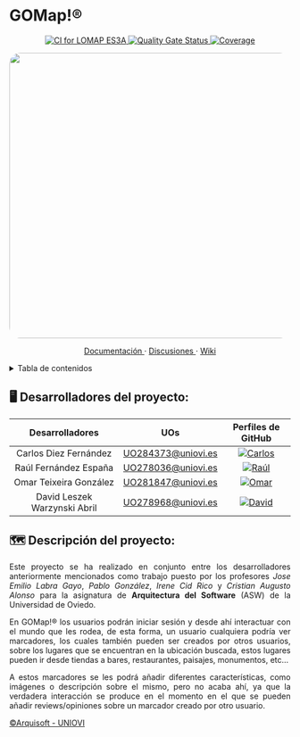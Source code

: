 # GOMap!®

<p align="center">
   <a href="https://github.com/Arquisoft/lomap_es3a/actions/workflows/lomap_es3a.yml">
      <img alt="CI for LOMAP ES3A" src="https://github.com/Arquisoft/lomap_es3a/actions/workflows/lomap_es3a.yml/badge.svg">
   </a>
   <a href="https://sonarcloud.io/summary/new_code?id=Arquisoft_lomap_es3a">
      <img alt="Quality Gate Status" src="https://sonarcloud.io/api/project_badges/measure?project=Arquisoft_lomap_es3a&metric=alert_status">
   </a>
   <a href="https://sonarcloud.io/summary/new_code?id=Arquisoft_lomap_es3a">
      <img alt="Coverage" src="https://sonarcloud.io/api/project_badges/measure?project=Arquisoft_lomap_es3a&metric=coverage">
   </a>
</p>

<img src="https://user-images.githubusercontent.com/91057639/218590043-d4243147-e5c0-4f7b-8fed-12ed8d290490.png" width="1024" height="512" style="border-radius: 20px">

<p align="center">
   <a href="https://arquisoft.github.io/lomap_es3a/">
      Documentación
   </a>
   ·
   <a href="https://github.com/Arquisoft/lomap_es3a/discussions">
      Discusiones
   </a>
   ·
   <a href="https://github.com/Arquisoft/lomap_es3a/wiki">
      Wiki
   </a>
</p>

<details>
  <summary>Tabla de contenidos</summary>
  <ol>
    <li>
      <a href="#🖥️-desarrolladores-del-proyecto">
         Desarrolladores del proyecto.
      </a>
    </li>
    <li>
      <a href="#🗺️-descripción-del-proyecto">
         Descripción del proyecto.
      </a>
    </li>
  </ol>
</details>

## 🖥️ Desarrolladores del proyecto:

|       Desarrolladores        |        UOs         |                                                       Perfiles de GitHub                                                       |
|:----------------------------:|:------------------:|:------------------------------------------------------------------------------------------------------------------------------:|
|    Carlos Diez Fernández     | UO284373@uniovi.es |  <a href="https://github.com/uo284373"><img alt="Carlos" src="https://img.shields.io/badge/UO284373-Carlos Diez-success"></a>  |
|    Raúl Fernández España     | UO278036@uniovi.es |   <a href="https://github.com/UO278036"><img alt="Raúl" src="https://img.shields.io/badge/UO278036-Raúl Fernández-blue"></a>   |
|    Omar Teixeira González    | UO281847@uniovi.es |    <a href="https://github.com/Omitg24"><img alt="Omar" src="https://img.shields.io/badge/UO281847-Omar Teixeira-red"></a>     |
| David Leszek Warzynski Abril | UO278968@uniovi.es | <a href="https://github.com/UO278968"><img alt="David" src="https://img.shields.io/badge/UO278968-David Warzynski-purple"></a> |

## 🗺️ Descripción del proyecto:

<p align="justify">
Este proyecto se ha realizado en conjunto entre los desarrolladores anteriormente mencionados como trabajo puesto por los profesores <em>Jose Emilio Labra Gayo</em>, <em>Pablo González</em>, <em>Irene Cid Rico</em> y <em>Cristian Augusto Alonso</em> para la asignatura de <strong>Arquitectura del Software</strong> (ASW) de la Universidad de Oviedo. 
</p>
<p align="justify">
En GOMap!® los usuarios podrán iniciar sesión y desde ahí interactuar con el mundo que les rodea, de esta forma, un usuario cualquiera podría ver marcadores, los cuales también pueden ser creados por otros usuarios, sobre los lugares que se encuentran en la ubicación buscada, estos lugares pueden ir desde tiendas a bares, restaurantes, paisajes, monumentos, etc...
</p>
<p align="justify">
A estos marcadores se les podrá añadir diferentes características, como imágenes o descripción sobre el mismo, pero no acaba ahí, ya que la verdadera interacción se produce en el momento en el que se pueden añadir reviews/opiniones sobre un marcador creado por otro usuario.
</p>



<footer align="left">
   <a href="https://arquisoft.github.io/">
      ©Arquisoft - UNIOVI
   </a>
</footer>